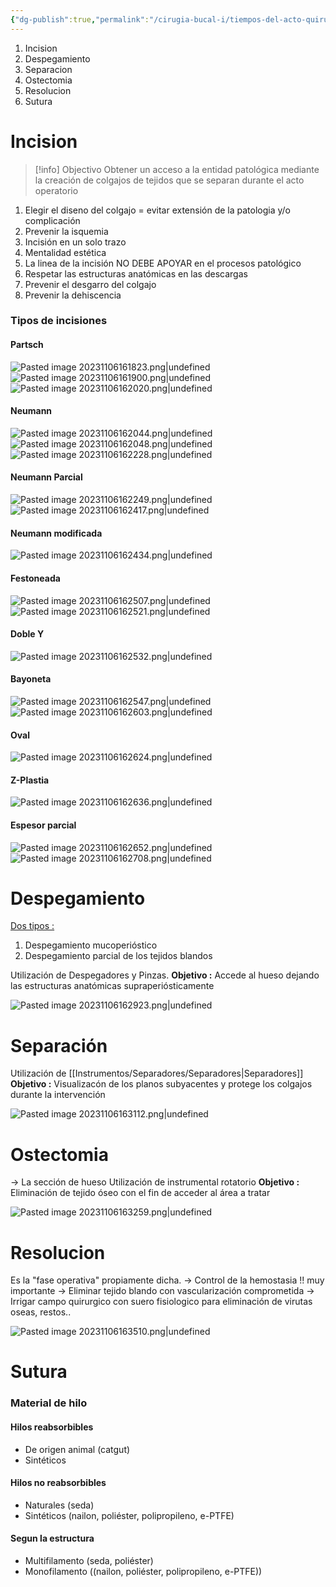 ```yaml
---
{"dg-publish":true,"permalink":"/cirugia-bucal-i/tiempos-del-acto-quirurgico/"}
---
```




1. Incision
2. Despegamiento
3. Separacion
4. Ostectomia
5. Resolucion
6. Sutura

# Incision

> [!info] Objectivo
> Obtener un acceso a la entidad patológica mediante la creación de colgajos de tejidos que se separan durante el acto operatorio

1. Elegir el diseno del colgajo = evitar extensión de la patologia y/o complicación
2. Prevenir la isquemia
3. Incisión en un solo trazo
4. Mentalidad estética
5. La linea de la incisión NO DEBE APOYAR en el procesos patológico
6. Respetar las estructuras anatómicas en las descargas
7. Prevenir el desgarro del colgajo
8. Prevenir la dehiscencia 

### Tipos de incisiones

#### Partsch 
![Pasted image 20231106161823.png|undefined](/img/user/Cirugia%20Bucal%20I/Medias/Pasted%20image%2020231106161823.png)
![Pasted image 20231106161900.png|undefined](/img/user/Cirugia%20Bucal%20I/Medias/Pasted%20image%2020231106161900.png)
![Pasted image 20231106162020.png|undefined](/img/user/Cirugia%20Bucal%20I/Medias/Pasted%20image%2020231106162020.png)

#### Neumann
![Pasted image 20231106162044.png|undefined](/img/user/Cirugia%20Bucal%20I/Medias/Pasted%20image%2020231106162044.png)
![Pasted image 20231106162048.png|undefined](/img/user/Cirugia%20Bucal%20I/Medias/Pasted%20image%2020231106162048.png)
![Pasted image 20231106162228.png|undefined](/img/user/Cirugia%20Bucal%20I/Medias/Pasted%20image%2020231106162228.png)

#### Neumann Parcial
![Pasted image 20231106162249.png|undefined](/img/user/Cirugia%20Bucal%20I/Medias/Pasted%20image%2020231106162249.png)
![Pasted image 20231106162417.png|undefined](/img/user/Cirugia%20Bucal%20I/Medias/Pasted%20image%2020231106162417.png)

#### Neumann modificada
![Pasted image 20231106162434.png|undefined](/img/user/Cirugia%20Bucal%20I/Medias/Pasted%20image%2020231106162434.png)

#### Festoneada
![Pasted image 20231106162507.png|undefined](/img/user/Cirugia%20Bucal%20I/Medias/Pasted%20image%2020231106162507.png)
![Pasted image 20231106162521.png|undefined](/img/user/Cirugia%20Bucal%20I/Medias/Pasted%20image%2020231106162521.png)


#### Doble Y
![Pasted image 20231106162532.png|undefined](/img/user/Cirugia%20Bucal%20I/Medias/Pasted%20image%2020231106162532.png)


#### Bayoneta
![Pasted image 20231106162547.png|undefined](/img/user/Cirugia%20Bucal%20I/Medias/Pasted%20image%2020231106162547.png)
![Pasted image 20231106162603.png|undefined](/img/user/Cirugia%20Bucal%20I/Medias/Pasted%20image%2020231106162603.png)


#### Oval
![Pasted image 20231106162624.png|undefined](/img/user/Cirugia%20Bucal%20I/Medias/Pasted%20image%2020231106162624.png)

#### Z-Plastia
![Pasted image 20231106162636.png|undefined](/img/user/Cirugia%20Bucal%20I/Medias/Pasted%20image%2020231106162636.png)

#### Espesor parcial
![Pasted image 20231106162652.png|undefined](/img/user/Cirugia%20Bucal%20I/Medias/Pasted%20image%2020231106162652.png)
![Pasted image 20231106162708.png|undefined](/img/user/Cirugia%20Bucal%20I/Medias/Pasted%20image%2020231106162708.png)




# Despegamiento

<u>Dos tipos : </u>
1. Despegamiento mucoperióstico
2. Despegamiento parcial de los tejidos blandos

Utilización de Despegadores y Pinzas.
**Objetivo :** Accede al hueso dejando las estructuras anatómicas supraperiósticamente

![Pasted image 20231106162923.png|undefined](/img/user/Cirugia%20Bucal%20I/Medias/Pasted%20image%2020231106162923.png)


# Separación

Utilización de [[Instrumentos/Separadores/Separadores\|Separadores]] 
**Objetivo :** Visualizacón de los planos subyacentes y protege los colgajos durante la intervención

![Pasted image 20231106163112.png|undefined](/img/user/Cirugia%20Bucal%20I/Medias/Pasted%20image%2020231106163112.png)

# Ostectomia

→ La sección de hueso
Utilización de instrumental rotatorio
**Objetivo :** Eliminación de tejido óseo con el fin de acceder al área a tratar

![Pasted image 20231106163259.png|undefined](/img/user/Cirugia%20Bucal%20I/Medias/Pasted%20image%2020231106163259.png)

# Resolucion

Es la "fase operativa" propiamente dicha.
→ Control de la hemostasia !! muy importante
→ Eliminar tejido blando con vascularización comprometida
→ Irrigar campo quirurgico con suero fisiologico para eliminación de virutas oseas, restos..

![Pasted image 20231106163510.png|undefined](/img/user/Cirugia%20Bucal%20I/Medias/Pasted%20image%2020231106163510.png)

# Sutura

### Material de hilo

#### Hilos reabsorbibles 

- De origen animal (catgut)
- Sintéticos

#### Hilos no reabsorbibles

- Naturales (seda)
- Sintéticos (nailon, poliéster, polipropileno, e-PTFE)

#### Segun la estructura

- Multifilamento (seda, poliéster)
- Monofilamento ((nailon, poliéster, polipropileno, e-PTFE))
